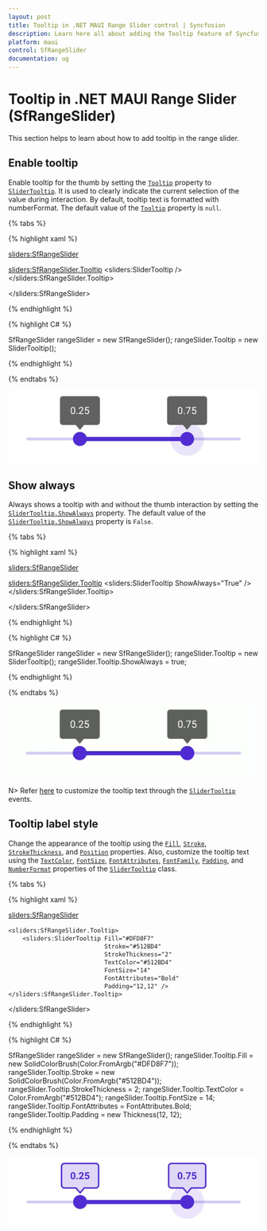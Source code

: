 ```yaml
---
layout: post
title: Tooltip in .NET MAUI Range Slider control | Syncfusion
description: Learn here all about adding the Tooltip feature of Syncfusion .NET MAUI Range Slider (SfRangeSlider) control and more.
platform: maui
control: SfRangeSlider
documentation: ug
---
```


# Tooltip in .NET MAUI Range Slider (SfRangeSlider)

This section helps to learn about how to add tooltip in the range slider.

## Enable tooltip

Enable tooltip for the thumb by setting the [`Tooltip`](https://help.syncfusion.com/cr/maui/Syncfusion.Maui.Sliders.RangeView-1.html#Syncfusion_Maui_Sliders_RangeView_1_Tooltip) property to [`SliderTooltip`](https://help.syncfusion.com/cr/maui/Syncfusion.Maui.Sliders.SliderTooltip.html). It is used to clearly indicate the current selection of the value during interaction. By default, tooltip text is formatted with numberFormat. The default value of the [`Tooltip`](https://help.syncfusion.com/cr/maui/Syncfusion.Maui.Sliders.RangeView-1.html#Syncfusion_Maui_Sliders_RangeView_1_Tooltip) property is `null`.  

{% tabs %}

{% highlight xaml %}

<sliders:SfRangeSlider>
   
   <sliders:SfRangeSlider.Tooltip>
      <sliders:SliderTooltip />
   </sliders:SfRangeSlider.Tooltip>

</sliders:SfRangeSlider>

{% endhighlight %}

{% highlight C# %}

SfRangeSlider rangeSlider = new SfRangeSlider();
rangeSlider.Tooltip = new SliderTooltip();

{% endhighlight %}

{% endtabs %}

![RangeSlider tooltip](images/tooltip/tooltip.png)

## Show always

Always shows a tooltip with and without the thumb interaction by setting the [`SliderTooltip.ShowAlways`](https://help.syncfusion.com/cr/maui/Syncfusion.Maui.Sliders.SliderTooltip.html#Syncfusion_Maui_Sliders_SliderTooltip_ShowAlways) property. The default value of the [`SliderTooltip.ShowAlways`](https://help.syncfusion.com/cr/maui/Syncfusion.Maui.Sliders.SliderTooltip.html#Syncfusion_Maui_Sliders_SliderTooltip_ShowAlways) property is `False`.

{% tabs %}

{% highlight xaml %}

<sliders:SfRangeSlider>
   
   <sliders:SfRangeSlider.Tooltip>
      <sliders:SliderTooltip ShowAlways="True" />
   </sliders:SfRangeSlider.Tooltip>

</sliders:SfRangeSlider>

{% endhighlight %}

{% highlight C# %}

SfRangeSlider rangeSlider = new SfRangeSlider();
rangeSlider.Tooltip = new SliderTooltip();
rangeSlider.Tooltip.ShowAlways = true;

{% endhighlight %}

{% endtabs %}

![RangeSlider show always tooltip](images/tooltip/show-always-tooltip.gif)

N> Refer [here](https://help.syncfusion.com/maui/range-slider/events-and-commands#tooltip-text-format) to customize the tooltip text through the [`SliderTooltip`](https://help.syncfusion.com/cr/maui/Syncfusion.Maui.Sliders.SliderTooltip.html) events.

## Tooltip label style

Change the appearance of the tooltip using the [`Fill`](https://help.syncfusion.com/cr/maui/Syncfusion.Maui.Sliders.SliderTooltip.html#Syncfusion_Maui_Sliders_SliderTooltip_Fill), [`Stroke`](https://help.syncfusion.com/cr/maui/Syncfusion.Maui.Sliders.SliderTooltip.html#Syncfusion_Maui_Sliders_SliderTooltip_Stroke), [`StrokeThickness`](https://help.syncfusion.com/cr/maui/Syncfusion.Maui.Sliders.SliderTooltip.html#Syncfusion_Maui_Sliders_SliderTooltip_StrokeThickness), and [`Position`](https://help.syncfusion.com/cr/maui/Syncfusion.Maui.Sliders.SliderTooltip.html#Syncfusion_Maui_Sliders_SliderTooltip_Position) properties. Also, customize the tooltip text using the [`TextColor`](https://help.syncfusion.com/cr/maui/Syncfusion.Maui.Sliders.SliderTooltip.html#Syncfusion_Maui_Sliders_SliderTooltip_TextColor), [`FontSize`](https://help.syncfusion.com/cr/maui/Syncfusion.Maui.Sliders.SliderTooltip.html#Syncfusion_Maui_Sliders_SliderTooltip_FontSize), [`FontAttributes`](https://help.syncfusion.com/cr/maui/Syncfusion.Maui.Sliders.SliderTooltip.html#Syncfusion_Maui_Sliders_SliderTooltip_FontAttributes), [`FontFamily`](https://help.syncfusion.com/cr/maui/Syncfusion.Maui.Sliders.SliderTooltip.html#Syncfusion_Maui_Sliders_SliderTooltip_FontFamily), [`Padding`](https://help.syncfusion.com/cr/maui/Syncfusion.Maui.Sliders.SliderTooltip.html#Syncfusion_Maui_Sliders_SliderTooltip_Padding), and [`NumberFormat`](https://help.syncfusion.com/cr/maui/Syncfusion.Maui.Sliders.SliderTooltip.html#Syncfusion_Maui_Sliders_SliderTooltip_NumberFormat) properties of the [`SliderTooltip`](https://help.syncfusion.com/cr/maui/Syncfusion.Maui.Sliders.SliderTooltip.html) class.

{% tabs %}

{% highlight xaml %}

<sliders:SfRangeSlider>

    <sliders:SfRangeSlider.Tooltip>
        <sliders:SliderTooltip Fill="#DFD8F7"
                               Stroke="#512BD4"
                               StrokeThickness="2"
                               TextColor="#512BD4"
                               FontSize="14"
                               FontAttributes="Bold"
                               Padding="12,12" />
    </sliders:SfRangeSlider.Tooltip>

</sliders:SfRangeSlider>

{% endhighlight %}

{% highlight C# %}

SfRangeSlider rangeSlider = new SfRangeSlider();
rangeSlider.Tooltip.Fill = new SolidColorBrush(Color.FromArgb("#DFD8F7"));
rangeSlider.Tooltip.Stroke = new SolidColorBrush(Color.FromArgb("#512BD4"));
rangeSlider.Tooltip.StrokeThickness = 2;
rangeSlider.Tooltip.TextColor = Color.FromArgb("#512BD4");
rangeSlider.Tooltip.FontSize = 14;
rangeSlider.Tooltip.FontAttributes = FontAttributes.Bold;
rangeSlider.Tooltip.Padding = new Thickness(12, 12);

{% endhighlight %}

{% endtabs %}

![RangeSlider tooltip style](images/tooltip/tooltip-style.png)

